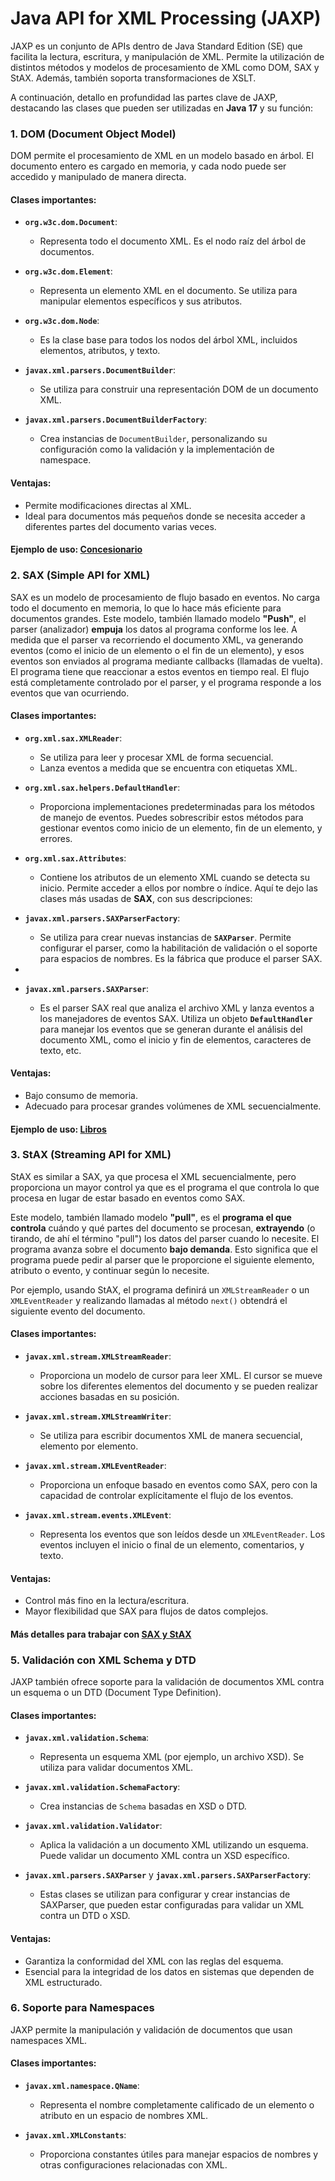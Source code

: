 # Java API for XML Processing (JAXP) 

JAXP es un conjunto de APIs dentro de Java Standard Edition (SE) que facilita la lectura, escritura, y manipulación de 
XML. Permite la utilización de distintos métodos y modelos de procesamiento de XML como DOM, SAX y StAX. Además, también soporta transformaciones de XSLT.

A continuación, detallo en profundidad las partes clave de JAXP, destacando las clases que pueden ser utilizadas en **Java 17** y su función:

### 1. **DOM (Document Object Model)**
DOM permite el procesamiento de XML en un modelo basado en árbol. El documento entero es cargado en memoria, y cada nodo puede ser accedido y manipulado de manera directa.

#### Clases importantes:
- **`org.w3c.dom.Document`**:
    - Representa todo el documento XML. Es el nodo raíz del árbol de documentos.

- **`org.w3c.dom.Element`**:
    - Representa un elemento XML en el documento. Se utiliza para manipular elementos específicos y sus atributos.

- **`org.w3c.dom.Node`**:
    - Es la clase base para todos los nodos del árbol XML, incluidos elementos, atributos, y texto.

- **`javax.xml.parsers.DocumentBuilder`**:
    - Se utiliza para construir una representación DOM de un documento XML.

- **`javax.xml.parsers.DocumentBuilderFactory`**:
    - Crea instancias de `DocumentBuilder`, personalizando su configuración como la validación y la implementación de namespace.

#### Ventajas:
- Permite modificaciones directas al XML.
- Ideal para documentos más pequeños donde se necesita acceder a diferentes partes del documento varias veces.

#### Ejemplo de uso: [Concesionario](DOMExample.java)

### 2. **SAX (Simple API for XML)**
SAX es un modelo de procesamiento de flujo basado en eventos. No carga todo el documento en memoria, lo que lo hace 
más eficiente para documentos grandes. 
Este modelo, también llamado modelo **"Push"**, el parser (analizador) **empuja** los datos al programa conforme los 
lee. A medida que el parser va recorriendo el documento XML, va generando eventos (como el inicio de un elemento o el fin de un elemento), y esos eventos son enviados al programa mediante callbacks (llamadas de vuelta). El programa tiene que reaccionar a estos eventos en tiempo real. El flujo está completamente controlado por el parser, y el programa responde a los eventos que van ocurriendo.

#### Clases importantes:
- **`org.xml.sax.XMLReader`**:
    - Se utiliza para leer y procesar XML de forma secuencial.
    - Lanza eventos a medida que se encuentra con etiquetas XML.

- **`org.xml.sax.helpers.DefaultHandler`**:
    - Proporciona implementaciones predeterminadas para los métodos de manejo de eventos. Puedes sobrescribir estos métodos para gestionar eventos como inicio de un elemento, fin de un elemento, y errores.

- **`org.xml.sax.Attributes`**:
    - Contiene los atributos de un elemento XML cuando se detecta su inicio. Permite acceder a ellos por nombre o índice.
      Aquí te dejo las clases más usadas de **SAX**, con sus descripciones:

- **`javax.xml.parsers.SAXParserFactory`**:
  - Se utiliza para crear nuevas instancias de **`SAXParser`**. Permite configurar el parser, como la habilitación de validación o el soporte para espacios de nombres. Es la fábrica que produce el parser SAX.
- 
- **`javax.xml.parsers.SAXParser`**:
  - Es el parser SAX real que analiza el archivo XML y lanza eventos a los manejadores de eventos SAX. Utiliza un objeto **`DefaultHandler`** para manejar los eventos que se generan durante el análisis del documento XML, como el inicio y fin de elementos, caracteres de texto, etc.

#### Ventajas:
- Bajo consumo de memoria.
- Adecuado para procesar grandes volúmenes de XML secuencialmente.
 
#### Ejemplo de uso: [Libros](src/practica/EJEMPLO5_XmlSax.java)

### 3. **StAX (Streaming API for XML)**
StAX es similar a SAX, ya que procesa el XML secuencialmente, pero proporciona un mayor control ya que es el 
programa el que controla lo que procesa en lugar de estar basado en eventos como SAX.

Este modelo, también llamado modelo **"pull"**, es el **programa el que controla** cuándo y qué partes del documento se procesan, **extrayendo** (o tirando, de ahí el término "pull") los datos del parser cuando lo necesite.
El programa avanza sobre el documento **bajo demanda**. Esto significa que el programa puede pedir al parser que le proporcione el siguiente elemento, atributo o evento, y continuar según lo necesite.

Por ejemplo, usando StAX, el programa definirá un `XMLStreamReader` o un `XMLEventReader` y realizando llamadas al 
método `next()` obtendrá el siguiente evento del documento.

#### Clases importantes:
- **`javax.xml.stream.XMLStreamReader`**:
    - Proporciona un modelo de cursor para leer XML. El cursor se mueve sobre los diferentes elementos del documento y se pueden realizar acciones basadas en su posición.

- **`javax.xml.stream.XMLStreamWriter`**:
    - Se utiliza para escribir documentos XML de manera secuencial, elemento por elemento.

- **`javax.xml.stream.XMLEventReader`**:
    - Proporciona un enfoque basado en eventos como SAX, pero con la capacidad de controlar explícitamente el flujo de los eventos.

- **`javax.xml.stream.events.XMLEvent`**:
    - Representa los eventos que son leídos desde un `XMLEventReader`. Los eventos incluyen el inicio o final de un elemento, comentarios, y texto.

#### Ventajas:
- Control más fino en la lectura/escritura.
- Mayor flexibilidad que SAX para flujos de datos complejos.

#### Más detalles para trabajar con [SAX y StAX](https://mkyong.com/java/how-to-read-xml-file-in-java-stax-parser/)

### 5. **Validación con XML Schema y DTD**
JAXP también ofrece soporte para la validación de documentos XML contra un esquema o un DTD (Document Type Definition).

#### Clases importantes:
- **`javax.xml.validation.Schema`**:
    - Representa un esquema XML (por ejemplo, un archivo XSD). Se utiliza para validar documentos XML.

- **`javax.xml.validation.SchemaFactory`**:
    - Crea instancias de `Schema` basadas en XSD o DTD.

- **`javax.xml.validation.Validator`**:
    - Aplica la validación a un documento XML utilizando un esquema. Puede validar un documento XML contra un XSD específico.

- **`javax.xml.parsers.SAXParser`** y **`javax.xml.parsers.SAXParserFactory`**:
    - Estas clases se utilizan para configurar y crear instancias de SAXParser, que pueden estar configuradas para validar un XML contra un DTD o XSD.

#### Ventajas:
- Garantiza la conformidad del XML con las reglas del esquema.
- Esencial para la integridad de los datos en sistemas que dependen de XML estructurado.

### 6. **Soporte para Namespaces**
JAXP permite la manipulación y validación de documentos que usan namespaces XML.

#### Clases importantes:
- **`javax.xml.namespace.QName`**:
    - Representa el nombre completamente calificado de un elemento o atributo en un espacio de nombres XML.

- **`javax.xml.XMLConstants`**:
    - Proporciona constantes útiles para manejar espacios de nombres y otras configuraciones relacionadas con XML.
